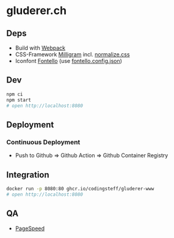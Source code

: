 # gluderer.ch

## Deps

- Build with [Webpack](https://webpack.js.org/)
- CSS-Framework [Milligram](http://milligram.io) incl. [normalize.css](https://necolas.github.io/normalize.css/)
- Iconfont [Fontello](http://fontello.com/) (use [fontello.config.json](fontello.config.json))

## Dev

```bash
npm ci
npm start
# open http://localhost:8080
```

## Deployment

### Continuous Deployment

- Push to Github => Github Action => Github Container Registry

## Integration

```bash
docker run -p 8080:80 ghcr.io/codingsteff/gluderer-www
# open http://localhost:8080
```

## QA

- [PageSpeed](https://developers.google.com/speed/pagespeed/insights/?url=http%3A%2F%2Fgluderer.ch)
